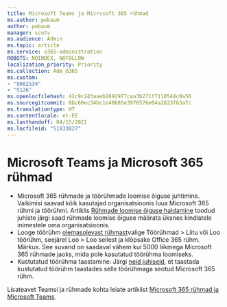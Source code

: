 ```yaml
---
title: Microsoft Teams ja Microsoft 365 rühmad
ms.author: pebaum
author: pebaum
manager: scotv
ms.audience: Admin
ms.topic: article
ms.service: o365-administration
ROBOTS: NOINDEX, NOFOLLOW
localization_priority: Priority
ms.collection: Adm_O365
ms.custom:
- "9002534"
- "5126"
ms.openlocfilehash: 42c9c243aaeb2692977caa3b271f7110544c0a56
ms.sourcegitcommit: 8bc60ec34bc1e40685e3976576e04a2623f63a7c
ms.translationtype: HT
ms.contentlocale: et-EE
ms.lasthandoff: 04/15/2021
ms.locfileid: "51833827"
---
```

# <a name="microsoft-teams-and-microsoft-365-groups"></a>Microsoft Teams ja Microsoft 365 rühmad

- Microsoft 365 rühmade ja töörühmade loomise õiguse juhtimine. Vaikimisi saavad kõik kasutajad organisatsioonis luua Microsoft 365 rühmi ja töörühmi. Artiklis [Rühmade loomise õiguse haldamine](https://support.office.com/article/4c46c8cb-17d0-44b5-9776-005fced8e618) toodud juhiste järgi saad rühmade loomise õiguse määrata üksnes kindlatele inimestele oma organisatsioonis.
- Looge töörühm  [olemasolevast rühmast](https://support.microsoft.com/office/24ec428e-40d7-4a1a-ab87-29be7d145865)valige Töörühmad > Liitu või Loo töörühm, seejärel Loo > Loo sellest ja klõpsake Office 365 rühm. Märkus. See suvand on saadaval vähem kui 5000 liikmega Microsoft 365 rühmade jaoks, mida pole kasutatud töörühma loomiseks.
- Kustutatud töörühma taastamine: Järgi [neid juhiseid](https://docs.microsoft.com/microsoftteams/archive-or-delete-a-team#restore-a-deleted-team), et taastada kustutatud töörühm taastades selle töörühmaga seotud Microsoft 365 rühm.

Lisateavet Teamsi ja rühmade kohta leiate artiklist [Microsoft 365 rühmad ja Microsoft Teams](https://docs.microsoft.com/microsoftteams/office-365-groups).
